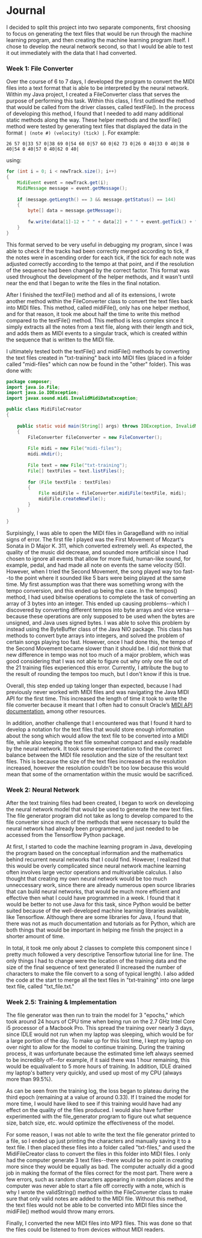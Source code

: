 # Journal

I decided to split this project into two separate components, first choosing to focus on generating the text files that would be run through the machine learning program, and then creating the machine learning program itself. I chose to develop the neural network second, so that I would be able to test it out immediately with the data that I had converted.


### Week 1: File Converter

Over the course of 6 to 7 days, I developed the program to convert the MIDI files into a text format that is able to be interpreted by the neural network. Within my Java project, I created a FileConverter class that serves the purpose of performing this task. Within this class, I first outlined the method that would be called from the driver classes, called textFile(). In the process of developing this method, I found that I needed to add many additional static methods along the way. These helper methods and the textFile() method were tested by generating text files that displayed the data in the format `| (note #) (velocity) (tick) |`. For example:

```
26 57 0|33 57 0|38 69 0|54 60 0|57 60 0|62 73 0|26 0 40|33 0 40|38 0 40|54 0 40|57 0 40|62 0 40|
```

using:

```java
for (int i = 0; i < newTrack.size(); i++)
{
    MidiEvent event = newTrack.get(i);
    MidiMessage message = event.getMessage();
    
    if (message.getLength() == 3 && message.getStatus() == 144)
    {
        byte[] data = message.getMessage();
            
        fw.write(data[1]-12 + " " + data[2] + " " + event.getTick() + " | ");
    }
}
```

This format served to be very useful in debugging my program, since I was able to check if the tracks had been correctly merged according to tick, if the notes were in ascending order for each tick, if the tick for each note was adjusted correctly according to the tempo at that point, and if the resolution of the sequence had been changed by the correct factor. This format was used throughout the development of the helper methods, and it wasn't until near the end that I began to write the files in the final notation.

After I finished the textFile() method and all of its extensions, I wrote another method within the FileConverter class to convert the text files back into MIDI files. This method, called midiFile(), only has one helper method, and for that reason, it took me about half the time to write this method compared to the textFile() method. This method is less complex since it simply extracts all the notes from a text file, along with their length and tick, and adds them as MIDI events to a singular track, which is created within the sequence that is written to the MIDI file.

I ultimately tested both the textFile() and midiFile() methods by converting the text files created in "txt-training" back into MIDI files (placed in a folder called "midi-files" which can now be found in the "other" folder). This was done with:

```java
package composer;
import java.io.File;
import java.io.IOException;
import javax.sound.midi.InvalidMidiDataException;

public class MidiFileCreator
{
	
	public static void main(String[] args) throws IOException, InvalidMidiDataException
	{
		FileConverter fileConverter = new FileConverter();
		
		File midi = new File("midi-files");
		midi.mkdir();
		
		File text = new File("txt-training");
		File[] textFiles = text.listFiles();
		
		for (File textFile : textFiles)
		{
			File midiFile = fileConverter.midiFile(textFile, midi);
			midiFile.createNewFile();
		}
	}
	
}
```

Surpisingly, I was able to open the MIDI files in GarageBand with no initial signs of error. The first file I played was the First Movement of Mozart's Sonata in D Major K. 311, which converted extremely well. As expected, the quality of the music did decrease, and sounded more artificial since I had chosen to ignore all events that allow for more fluid, human-like sound, for example, pedal, and had made all note on events the same velocity (50). However, when I tried the Second Movement, the song played way too fast--to the point where it sounded like 5 bars were being played at the same time. My first assumption was that there was something wrong with the tempo conversion, and this ended up being the case. In the tempos() method, I had used bitwise operations to complete the task of converting an array of 3 bytes into an integer. This ended up causing problems--which I discovered by converting different tempos into byte arrays and vice versa--because these operations are only supposed to be used when the bytes are unsigned, and Java uses signed bytes. I was able to solve this problem by instead using the ByteBuffer class of the Java NIO package. This class has methods to convert byte arrays into integers, and solved the problem of certain songs playing too fast. However, once I had done this, the tempo of the Second Movement became slower than it should be. I did not think that new difference in tempo was not too much of a major problem, which was good considering that I was not able to figure out why only one file out of the 21 training files experienced this error. Currently, I attribute the bug to the result of rounding the tempos too much, but I don't know if this is true.

Overall, this step ended up taking longer than expected, because I had previously never worked with MIDI files and was navigating the Java MIDI API for the first time. This increased the length of time it took to write the file converter because it meant that I often had to consult Oracle’s [MIDI API documentation](https://docs.oracle.com/javase/7/docs/api/javax/sound/midi/package-summary.html), among other resources. 

In addition, another challenge that I encountered was that I found it hard to develop a notation for the text files that would store enough information about the song which would allow the text file to be converted into a MIDI file, while also keeping the text file somewhat compact and easily readable by the neural network. It took some experimentation to find the correct balance between the MIDI file resolution and the size of the resultant text files. This is because the size of the text files increased as the resolution increased, however the resolution couldn't be too low because this would mean that some of the ornamentation within the music would be sacrificed.


### Week 2: Neural Network

After the text training files had been created, I began to work on developing the neural network model that would be used to generate the new text files. The file generator program did not take as long to develop compared to the file converter since much of the methods that were necessary to build the neural network had already been programmed, and just needed to be accessed from the Tensorflow Python package.

At first, I started to code the machine learning program in Java, developing the program based on the conceptual information and the mathematics behind recurrent neural networks that I could find. However, I realized that this would be overly complicated since neural network machine learning often involves large vector operations and multivariable calculus. I also thought that creating my own neural network would be too much unneccessary work, since there are already numerous open source libraries that can build neural networks, that would be much more efficient and effective then what I could have programmed in a week. I found that it would be better to not use Java for this task, since Python would be better suited because of the well-developed machine learning libraries available, like Tensorflow. Although there are some libraries for Java, I found that there was not as much documentation and tutorials as for Python, which are both things that would be important in helping me finish the project in a shorter amount of time.

In total, it took me only about 2 classes to complete this component since I pretty much followed a very descriptive Tensorflow tutorial line for line. The only things I had to change were the location of the training data and the size of the final sequence of text generated (I increased the number of characters to make the file convert to a song of typical length). I also added the code at the start to merge all the text files in "txt-training" into one large text file, called "txt_file.txt."


### Week 2.5: Training & Implementation

The file generator was then run to train the model for 3 "epochs," which took around 24 hours of CPU time when being run on the 2.7 GHz Intel Core i5 processor of a Macbook Pro. This spread the training over nearly 3 days, since IDLE would not run when my laptop was sleeping, which would be for a large portion of the day. To make up for this lost time, I kept my laptop on over night to allow for the model to continue training. During the training process, it was unfortunate because the estimated time left always seemed to be incredibly off--for example, if it said there was 1 hour remaining, this would be equalivalent to 5 more hours of training. In addition, IDLE drained my laptop's battery very quickly, and used up most of my CPU (always more than 99.5%).

As can be seen from the training log, the loss began to plateau during the third epoch (remaining at a value of around 0.33). If I trained the model for more time, I would have liked to see if this training would have had any effect on the quality of the files produced. I would also have further experimented with the file_generator program to figure out what sequence size, batch size, etc. would optimize the effectiveness of the model. 

For some reason, I was not able to write the text the file generator printed to a file, so I ended up just printing the characters and manually saving it to a text file. I then placed these files into a folder called "txt-files," and used the MidiFileCreator class to convert the files in this folder into MIDI files. I only had the computer generate 3 text files--there would be no point in creating more since they would be equally as bad. The computer actually did a good job in making the format of the files correct for the most part. There were a few errors, such as random characters appearing in random places and the computer was never able to start a file off correctly with a note, which is why I wrote the validString() method within the FileConverter class to make sure that only valid notes are added to the MIDI file. Without this method, the text files would not be able to be converted into MIDI files since the midiFile() method would throw many errors.

Finally, I converted the new MIDI files into MP3 files. This was done so that the files could be listened to from devices without MIDI readers.
